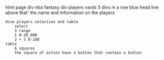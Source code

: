 html page
    div nba fantasy
    div players vards
        5 divs in a row 
        blue head line 
        above that' the name and information on the players

    dive players selection and table
        select
        3 range 
        1 0-20_000
        2 + 3 0-100
    table
        6 squares
        the square of action have a button that contain a button 


